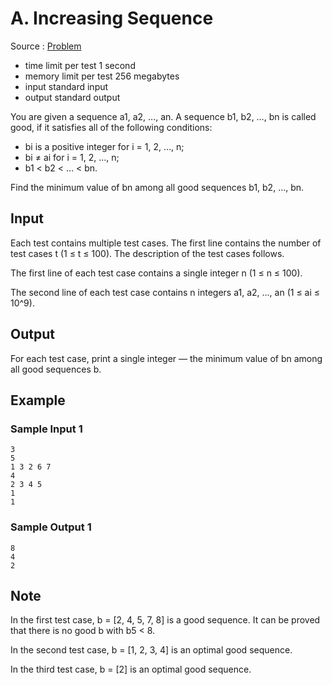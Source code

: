 # A. Increasing Sequence

Source : [Problem](https://codeforces.com/problemset/problem/1882/A)

- time limit per test 1 second
- memory limit per test 256 megabytes
- input standard input
- output standard output

You are given a sequence a1, a2, …, an. A sequence b1, b2, …, bn is called good, if it satisfies all of the following conditions:

- bi is a positive integer for i = 1, 2, …, n;
- bi ≠ ai for i = 1, 2, …, n;
- b1 < b2 < … < bn.

Find the minimum value of bn among all good sequences b1, b2, …, bn.

## Input

Each test contains multiple test cases. The first line contains the number of test cases t (1 ≤ t ≤ 100). The description of the test cases follows.

The first line of each test case contains a single integer n (1 ≤ n ≤ 100).

The second line of each test case contains n integers a1, a2, …, an (1 ≤ ai ≤ 10^9).

## Output

For each test case, print a single integer — the minimum value of bn among all good sequences b.

## Example

### Sample Input 1

    3
    5
    1 3 2 6 7
    4
    2 3 4 5
    1
    1

### Sample Output 1

    8
    4
    2

## Note

In the first test case, b = [2, 4, 5, 7, 8] is a good sequence. It can be proved that there is no good b with b5 < 8.

In the second test case, b = [1, 2, 3, 4] is an optimal good sequence.

In the third test case, b = [2] is an optimal good sequence.

